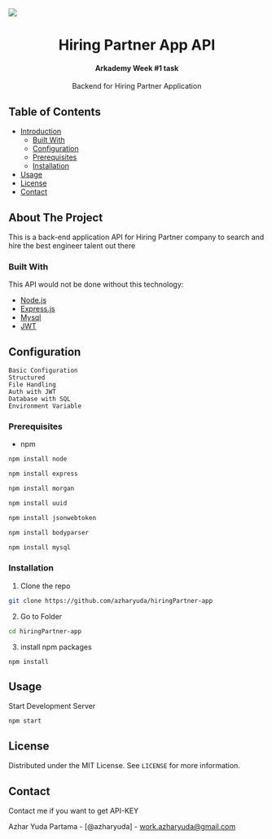 
  <img src = "https://buttercms.com/static/images/tech_banners/ExpressJS.png">
  <h1 align="center">Hiring Partner App API</h1>
  <h4 align="center">Arkademy Week #1 task</h4>

  <p align="center">
  Backend for Hiring Partner Application
    <br />

  </p>
</p>



<!-- TABLE OF CONTENTS -->
## Table of Contents

* [Introduction](#introduction)
  * [Built With](#built-with)
  * [Configuration](#config)
  * [Prerequisites](#prerequisites)
  * [Installation](#installation)
* [Usage](#usage)
* [License](#license)
* [Contact](#contact)




<!-- ABOUT THE PROJECT -->
## About The Project

This is a back-end application API for Hiring Partner company to search and hire the best engineer talent out there

### Built With
This API would not be done without this technology:

* [Node.js](https://nodejs.org)
* [Express.js](https://expressjs.com)
* [Mysql](https://mysql.com)
* [JWT](https://jwt.io)


## Configuration

    Basic Configuration
    Structured
    File Handling
    Auth with JWT
    Database with SQL
    Environment Variable


<!-- GETTING STARTED -->


### Prerequisites


* npm
```sh
npm install node
```
```sh
npm install express
```
```sh
npm install morgan
```
```sh
npm install uuid
```
```sh
npm install jsonwebtoken
```
```sh
npm install bodyparser
```
```sh
npm install mysql
```

### Installation


1. Clone the repo
```sh
git clone https://github.com/azharyuda/hiringPartner-app
```
2. Go to Folder
```sh
cd hiringPartner-app
```
3. install npm packages
```JS
npm install
```



<!-- USAGE EXAMPLES -->
## Usage

Start Development Server

```JS
npm start
```







<!-- LICENSE -->
## License

Distributed under the MIT License. See `LICENSE` for more information.



<!-- CONTACT -->
## Contact

Contact me if you want to get API-KEY

Azhar Yuda Partama - [@azharyuda] - work.azharyuda@gmail.com









<!-- MARKDOWN LINKS & IMAGES -->
<!-- https://www.markdownguide.org/basic-syntax/#reference-style-links -->


